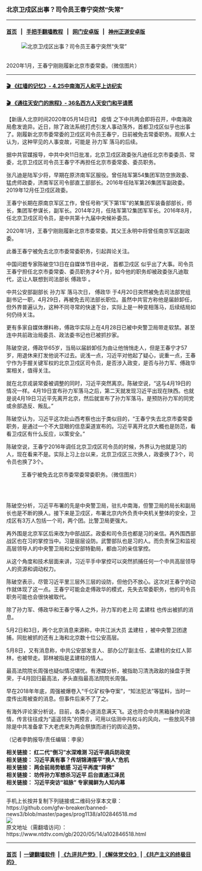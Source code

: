 ### 北京卫戍区出事？司令员王春宁突然“失常”
------------------------

#### [首页](https://github.com/gfw-breaker/banned-news3/blob/master/README.md) &nbsp;&nbsp;|&nbsp;&nbsp; [手把手翻墙教程](https://github.com/gfw-breaker/guides/wiki) &nbsp;&nbsp;|&nbsp;&nbsp; [网门安卓版](https://github.com/oGate2/oGate) &nbsp;&nbsp;|&nbsp;&nbsp; [神州正道安卓版](https://github.com/SzzdOgate/update) 



<div><div class="featured_image">
 <figure>
  <img alt="北京卫戍区出事？司令员王春宁突然“失常”" src="https://i.ntdtv.com/assets/uploads/2020/05/31ae17c9091e3db3b45b58483f588845-800x450.jpg"/>
 </figure><br/>
 <span class="caption">
  2020年1月，王春宁刚刚履新北京市委常委。（微信图片）
 </span>
</div>
</div><hr/>

#### [ 🎬  《红墙的记忆》- 4.25中南海万人和平上访纪实](http://141.164.39.94:10000/videos/legend/425.html)

 #### [ 🎬  《通往天安门的旅程》- 36名西方人天安门和平请愿 ](http://141.164.39.94:10000/videos/legend/JTT.html)

<div><div class="post_content" itemprop="articleBody">
 <p>
  【新唐人北京时间2020年05月14日讯】
  <ok href="https://www.ntdtv.com/gb/疫情.htm">
   疫情
  </ok>
  之下中共两会即将召开，中南海政局愈发诡异。近日，除了政法系统打虎引发人事动荡外，首都卫戍区似乎也出事了。刚履新北京市委常委的卫戍区司令员王春宁，日前被免去常委职务。观察人士认为，这种罕见的人事变故，可能是
  <ok href="https://www.ntdtv.com/gb/孙力军.htm">
   孙力军
  </ok>
  落马的后续。
 </p>
 <p>
  据中共官媒报导，中共中央11日批准，北京卫戍区政委张凡迪任北京市委委员、常委，北京卫戍区司令员王春宁不再担任北京市委常委、委员职务。
 </p>
 <p>
  张凡迪是陆军少将，早期在原济南军区服役。曾任陆军第54集团军防空旅政委、猛虎师政委，济南军区司令部直工部部长。2016年任陆军第26集团军副政委。2019年12月任卫戍区政委。
 </p>
 <p>
  王春宁长期在原南京军区工作，曾任号称“天下第1军”的某集团军装备部部长，师长，集团军参谋长，副军长。2014年2月，任陆军第12集团军军长。2016年8月，任北京卫戍区司令员，是中共第十九届中央候补委员。
 </p>
 <p>
  2020年1月，王春宁刚刚履新北京市委常委。其父王永明中将曾任南京军区副政委。
 </p>
 <p>
  此番王春宁被免去北京市委常委职务，引起舆论关注。
 </p>
 <p>
  中国问题专家陈破空13日在自媒体节目中说，
  <ok href="https://www.ntdtv.com/gb/首都卫戍区.htm">
   首都卫戍区
  </ok>
  似乎出了大事。司令员王春宁担任北京市委常委、委员职务才4个月，如今他的职务却被政委张凡迪取代，这让人联想到司法部长
  <ok href="https://www.ntdtv.com/gb/傅政华.htm">
   傅政华
  </ok>
  。
 </p>
 <p>
  中共公安部副部长
  <ok href="https://www.ntdtv.com/gb/孙力军.htm">
   孙力军
  </ok>
  落马次日，
  <ok href="https://www.ntdtv.com/gb/傅政华.htm">
   傅政华
  </ok>
  于4月20日突然被免去司法部党组副书记一职，4月29日，再被免去司法部长职位。虽然中共官方称他是届龄卸任，但外界普遍认为，这种不同寻常的快速下台，实际上是一种变相落马，后续结局如何仍待关注。
 </p>
 <p>
  更有多家自媒体爆料称，傅政华实际上在4月28日已被中央警卫局带走软禁。甚至连中共前政治局委员、政法委书记也已被抓抄家。
 </p>
 <p>
  陈破空说，傅政华65岁，当局以届龄卸任为由让他悄悄走人，但是王春宁才57岁，用退休来打发他说不过去。说浅一点，习近平对他起了疑心，说重一点，王春宁作为手握关键军权的北京卫戍区司令员，是否涉入政变，是否与孙力军、傅政华案相关，值得关注。
 </p>
 <p>
  就在北京戎装常委被调整的同时，习近平突然离京。陈破空说，“这与4月19日的情况一样。4月19日宣布孙力军落马之后，第二天就发现习近平出现在陕西。也就是说4月19日习近平先离开北京，然后就宣布了孙力军落马，是预防孙力军的同党或余部造反、叛乱。”
 </p>
 <p>
  陈破空认为，习近平这次赴山西考察也出于类似目的，“王春宁失去北京市委常委职务，是通过一个不大显眼的信息渠道宣布的。习近平离开北京大概也是防范，看看卫戍区有什么反应，以策安全。”
 </p>
 <p>
  陈破空说，王春宁2016年调任北京卫戍区司令员的时候，外界认为他就是习的人，现在看来不是。实际上习上台以来，北京卫戍区三次换人，政委换了3个，司令员也换了3个。
 </p>
 <figure class="wp-caption alignnone" id="attachment_102846529" style="width: 600px">
  <ok href="https://i.ntdtv.com/assets/uploads/2020/05/276e-innckce8085556.jpg">
   <img alt="" class="size-medium wp-image-102846529" src="https://i.ntdtv.com/assets/uploads/2020/05/276e-innckce8085556-600x426.jpg"/>
  </ok>
  <br/><figcaption class="wp-caption-text">
   王春宁被免去北京市委常委常委职务。（微信图片）
  </figcaption><br/>
 </figure><br/>
 <p>
  陈破空分析，习近平布署的先是中央警卫局，驻扎中南海，但警卫局的局长和副局长也是不断的换人。接下来是卫戍区，布署北京内外负责中央机关整体的安全，卫戍区有3万人包括一个司，两个团。比警卫局更强大。
 </p>
 <p>
  再外围是北京军区后来改为中部战区。政委和司令员也都是习的亲信。再外围西部战区也在习的掌控当中。习是层层设防。武警部队也是习的人。而负责保卫和监视高层领导人的中央警卫局和公安部特勤局，都由习的亲信掌控。
 </p>
 <p>
  从这个角度和技术层面来讲，习近平手中掌控可以突然抓捕任何一个中共高层领导人的资源和调动权力。
 </p>
 <p>
  陈破空表示，尽管习近平里三层外三层的设防，但他仍不放心。这次对王春宁的动作就体现了这一点。王春宁可能会走傅政华的模式，先失去常委职务，他的司令员职务可能也会很快被取代。
 </p>
 <p>
  除了孙力军、傅政华和王春宁等人之外，孙力军的老上司
  <ok href="https://www.ntdtv.com/gb/孟建柱.htm">
   孟建柱
  </ok>
  也传出被抓的消息。
 </p>
 <p>
  5月2日和3日，两个北京消息来源称，中共江派大员
  <ok href="https://www.ntdtv.com/gb/孟建柱.htm">
   孟建柱
  </ok>
  ，被中央警卫团逮捕，同批被抓的还有上海和北京数十位公安高层。
 </p>
 <p>
  5月8日，又有消息称，中共公安部发言人、部办公厅副主任、孟建柱的女红人郭林，也被带走。郭林被指是孟建柱的情人。
 </p>
 <p>
  最高法院院长周强也疑似情况堪忧。有港媒分析，被指助习清洗政敌的操盘手贺荣，于4月回归最高法，矛头直指最高法院院长周强。
 </p>
 <p>
  早在2018年年底，周强被爆卷入“千亿矿权争夺案”，“知法犯法”等猛料，当时一度传出周被查的消息。但事件后来不了了之。
 </p>
 <p>
  有海外评论家分析说，目前，各类小道消息满天飞。这也符合中共黑箱操作的政情，传言往往成为“遥遥领先”的预言，可用以估测中共权斗的风向，一些放风不排除是中共准备拿下大老虎来为两会祭旗而进行的舆论造势。
 </p>
 <p>
  （记者李韵报导/责任编辑：李泉）
 </p>
 <p>
  <strong>
   相关链接：
   <ok href="https://www.ntdtv.com/gb/2020/03/25/a102807907.html" rel="noopener" target="_blank">
    红二代“倒习”水深难测 习近平调兵防政变
   </ok>
  </strong>
  <br/>
  <strong>
   相关链接：
   <ok href="https://www.ntdtv.com/gb/2020/04/13/a102822027.html" rel="noopener" target="_blank">
    习近平真有事？传胡锦涛摆平“换人”危机
   </ok>
  </strong>
  <br/>
  <strong>
   相关链接：
   <ok href="https://www.ntdtv.com/gb/2020/05/12/a102844927.html" rel="noopener" target="_blank">
    两会前局势敏感 习近平再度“拜佛”
   </ok>
  </strong>
  <br/>
  <strong>
   相关链接：
   <ok href="https://www.ntdtv.com/gb/2020/04/30/a102835140.html" rel="noopener" target="_blank">
    坊传孙力军想杀习近平 后台直通江泽民
   </ok>
  </strong>
  <br/>
  <strong>
   相关链接：
   <ok href="https://www.ntdtv.com/gb/2020/04/24/a102830370.html" rel="noopener" target="_blank">
    习近平突访“祖脉” 专家揭鲜为人知内幕
   </ok>
  </strong>
 </p>
 <div class="single_ad">
 </div>
</div>
</div>
<hr/>
手机上长按并复制下列链接或二维码分享本文章：<br/>
https://github.com/gfw-breaker/banned-news3/blob/master/pages/prog1138/a102846518.md <br/>
<a href='https://github.com/gfw-breaker/banned-news3/blob/master/pages/prog1138/a102846518.md'><img src='https://github.com/gfw-breaker/banned-news3/blob/master/pages/prog1138/a102846518.md.png'/></a> <br/>
原文地址（需翻墙访问）：https://www.ntdtv.com/gb/2020/05/14/a102846518.html


------------------------
#### [首页](https://github.com/gfw-breaker/banned-news3/blob/master/README.md) &nbsp;|&nbsp; [一键翻墙软件](https://github.com/gfw-breaker/nogfw/blob/master/README.md) &nbsp;| [《九评共产党》](https://github.com/gfw-breaker/9ping.md/blob/master/README.md#九评之一评共产党是什么) | [《解体党文化》](https://github.com/gfw-breaker/jtdwh.md/blob/master/README.md) | [《共产主义的终极目的》](https://github.com/gfw-breaker/gczydzjmd.md/blob/master/README.md)


<img src='http://gfw-breaker.win/banned-news3/pages/prog1138/a102846518.md' width='0px' height='0px'/>